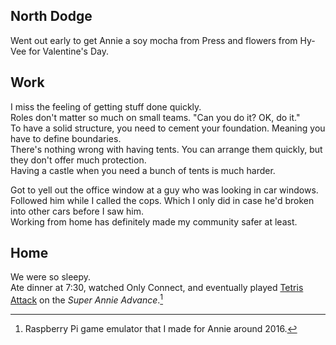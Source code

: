 ## North Dodge
Went out early to get Annie a soy mocha from Press and flowers from Hy-Vee for Valentine's Day.  

## Work
I miss the feeling of getting stuff done quickly.  
Roles don't matter so much on small teams. "Can you do it? OK, do it."  
To have a solid structure, you need to cement your foundation. Meaning you have to define boundaries.  
There's nothing wrong with having tents. You can arrange them quickly, but they don't offer much protection.  
Having a castle when you need a bunch of tents is much harder.  

Got to yell out the office window at a guy who was looking in car windows.  
Followed him while I called the cops. Which I only did in case he'd broken into other cars before I saw him.  
Working from home has definitely made my community safer at least.  

## Home
We were so sleepy.  
Ate dinner at 7:30, watched Only Connect, and eventually played [Tetris Attack](https://en.wikipedia.org/wiki/Tetris_Attack) on the _Super Annie Advance_.[^1]  

[^1]: Raspberry Pi game emulator that I made for Annie around 2016.  
